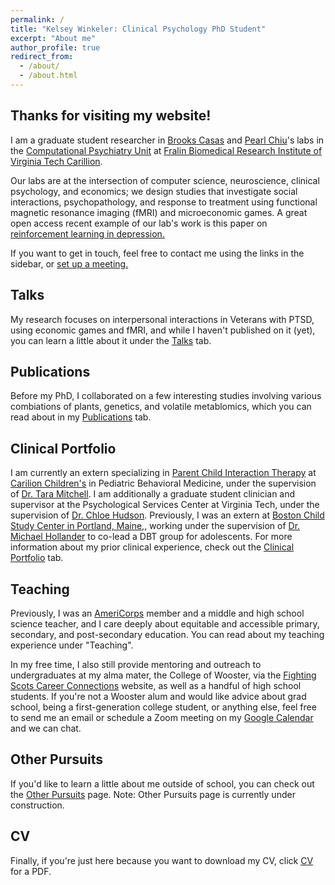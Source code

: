 ```yaml
---
permalink: /
title: "Kelsey Winkeler: Clinical Psychology PhD Student"
excerpt: "About me"
author_profile: true
redirect_from: 
  - /about/
  - /about.html
---
```


Thanks for visiting my website!
---

I am a graduate student researcher in [Brooks Casas](https://fbri.vtc.vt.edu/people-directory/primary-faculty/casas.html) and [Pearl Chiu](https://fbri.vtc.vt.edu/people-directory/primary-faculty/chiu.html)'s labs in the [Computational Psychiatry Unit](https://fbri.vtc.vt.edu/research/research-centers/center-for-human-neuroscience/computational-psychiatry-unit.html) at [Fralin Biomedical Research Institute of Virginia Tech Carillion](https://fbri.vtc.vt.edu/). 

Our labs are at the intersection of computer science, neuroscience, clinical psychology, and economics; we design studies that investigate social interactions, psychopathology, and response to treatment using functional magnetic resonance imaging (fMRI) and microeconomic games. A great open access recent example of our lab's work is this paper on [reinforcement learning in depression.](https://jamanetwork.com/journals/jamapsychiatry/article-abstract/2782452)

If you want to get in touch, feel free to contact me using the links in the sidebar, or [set up a meeting.](https://calendly.com/kwinkeler/30min)

Talks
---
My research focuses on interpersonal interactions in Veterans with PTSD, using economic games and fMRI, and while I haven't published on it (yet), you can learn a little about it under the [Talks](https://kelsey-winkeler.github.io/talks/) tab. 

Publications
---
Before my PhD, I collaborated on a few interesting studies involving various combiations of plants, genetics, and volatile metablomics, which you can read about in my [Publications](https://kelsey-winkeler.github.io/publications/) tab.

Clinical Portfolio
---
I am currently an extern specializing in [Parent Child Interaction Therapy](https://www.pcit.org/what-is-pcit.html) at [Carilion Children's](https://www.carilionclinic.org/locations/carilion-childrens-pediatric-behavioral-medicine) in Pediatric Behavioral Medicine, under the supervision of [Dr. Tara Mitchell](https://www.carilionclinic.org/providers/tara-mitchell-phd). I am additionally a graduate student clinician and supervisor at the Psychological Services Center at Virginia Tech, under the supervision of [Dr. Chloe Hudson](https://support.psyc.vt.edu/users/chloehudson). Previously, I was an extern at [Boston Child Study Center in Portland, Maine,](https://bostonchildstudycentermaine.com/), working under the supervision of [Dr. Michael Hollander](https://bostonchildstudycentermaine.com/michael-hollander) to co-lead a DBT group for adolescents. For more information about my prior clinical experience, check out the [Clinical Portfolio](https://kelsey-winkeler.github.io/portfolio/) tab.

Teaching
---
Previously, I was an [AmeriCorps](https://americorps.gov/serve) member and a middle and high school science teacher, and I care deeply about equitable and accessible primary, secondary, and post-secondary education. You can read about my teaching experience under "Teaching". 

In my free time, I also still provide mentoring and outreach to undergraduates at my alma mater, the College of Wooster, via the [Fighting Scots Career Connections](https://wooster.firsthand.co/) website, as well as a handful of high school students. If you're not a Wooster alum and would like advice about grad school, being a first-generation college student, or anything else, feel free to send me an email or schedule a Zoom meeting on my [Google Calendar](https://calendar.app.google/MurUNvZRmf8KUbzp7) and we can chat.

Other Pursuits
---
If you'd like to learn a little about me outside of school, you can check out the [Other Pursuits](https://kelsey-winkeler.github.io/outside-of-school/) page. Note: Other Pursuits page is currently under construction.

CV
---
Finally, if you're just here because you want to download my CV, click [CV](https://github.com/Kelsey-Winkeler/kelsey-winkeler.github.io/files/Academic_CV_Template%20(1).pdf) for a PDF.




